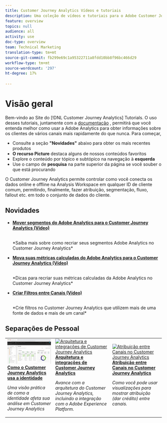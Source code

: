 ```yaml
---
title: Customer Journey Analytics Vídeos e tutoriais
description: Uma coleção de vídeos e tutoriais para o Adobe Customer Journey Analytics.
feature: overview
topics: null
audience: all
activity: use
doc-type: overview
team: Technical Marketing
translation-type: tm+mt
source-git-commit: fb299e69c1a95322711a8fdd10bb8f96bc466d29
workflow-type: tm+mt
source-wordcount: '297'
ht-degree: 17%

---
```



# Visão geral

Bem-vindo ao Site do [!DNL Customer Journey Analytics] Tutorials.  O uso desses tutoriais, juntamente com a [documentação](https://docs.adobe.com/content/help/pt-BR/analytics-platform/using/cja-landing.html) , permitirá que você entenda melhor como usar a Adobe Analytics para obter informações sobre os clientes de vários canais mais rapidamente do que nunca.  Para começar,

* Consulte a seção **&quot;Novidades&quot;** abaixo para obter os mais recentes produtos
* **O recurso Picture** destaca alguns de nossos conteúdos favoritos
* Explore o conteúdo por tópico e subtópico na navegação à **esquerda**
* Use o campo de **pesquisa** na parte superior da página se você souber o que está procurando

O Customer Journey Analytics permite controlar como você conecta os dados online e offline na Analysis Workspace em qualquer ID de cliente comum, permitindo, finalmente, fazer atribuição, segmentação, fluxo, fallout etc. em todo o conjunto de dados do cliente.

## Novidades

* **[Mover segmentos do Adobe Analytics para o Customer Journey Analytics (Vídeo)](/help/moving-adobe-analytics-segments-to-customer-journey-analytics.md)**

   <br>
   *Saiba mais sobre como recriar seus segmentos Adobe Analytics no Customer Journey Analytics*

* **[Mova suas métricas calculadas do Adobe Analytics para o Customer Journey Analytics (Vídeo)](/help/moving-your-calculated-metrics-from-adobe-analytics-to-customer-journey-analytics.md)**

   <br>
   *Dicas para recriar suas métricas calculadas da Adobe Analytics no Customer Journey Analytics*

* **[Criar Filtros entre Canais (Vídeo)](/help/creating-cross-channel-filters-in-customer-journey-analytics.md)**

   <br>
   *Crie filtros no Customer Journey Analytics que utilizem mais de uma fonte de dados e mais de um canal*

## Separações de Pessoal

<table>
<tr>
  <td>
    <a href="/help/understanding-how-customer-journey-analytics-uses-identity.md">
      <img alt="Como o CJA usa a identidade" src="assets/30750.jpg" />
    </a>
    <div>
      <a href="/help/understanding-how-customer-journey-analytics-uses-identity.md">
    <strong>Como o Customer Journey Analytics usa a identidade</strong>
    </a>
    </div>
    <p>
    <em>Uma visão prática de como a identidade afeta sua análise em Customer Journey Analytics</em>
    <p>
  </td>
   <td>
    <a href="/help/architecture-and-integrations-of-cja.md">
      <img alt="Arquitetura e integrações de Customer Journey Analytics" src="assets/32483.jpg" />
    </a>
    <div>
      <a href="/help/architecture-and-integrations-of-cja.md">
    <strong>Arquitetura e integrações de Customer Journey Analytics</strong>
    </a>
    </div>
    <p>
    <em>Avance com a arquitetura do Customer Journey Analytics, incluindo a integração com o Adobe Experience Platform.</em>
    <p>
  </td>
  <td>
    <a href="/help/cross-channel-attribution-in-customer-journey-analytics.md">
      <img alt="Atribuição entre Canais no Customer Journey Analytics" src="assets/31772.jpg" />
    </a>
    <div>
      <a href="/help/cross-channel-attribution-in-customer-journey-analytics.md">
    <strong>Atribuição entre Canais no Customer Journey Analytics</strong>
    </a>
    </div>
    <p>
    <em>Como você pode usar visualizações para mostrar atribuição (dar crédito) entre canais.</em>
    <p>
  </td>
</tr>
</table>
